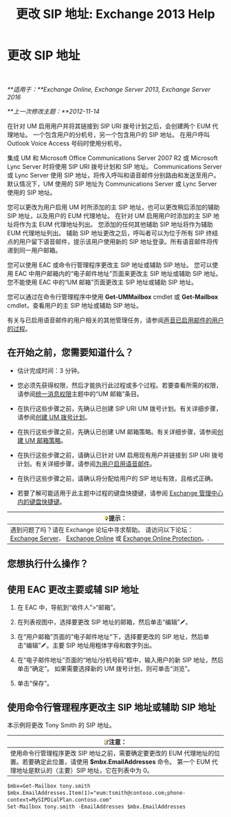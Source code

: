 ﻿---
title: '更改 SIP 地址: Exchange 2013 Help'
TOCTitle: 更改 SIP 地址
ms:assetid: 33f4f464-9baa-48af-bf5e-a0d55bb45f60
ms:mtpsurl: https://technet.microsoft.com/zh-cn/library/Dd335189(v=EXCHG.150)
ms:contentKeyID: 50556549
ms.date: 01/11/2018
mtps_version: v=EXCHG.150
ms.translationtype: HT
---

# 更改 SIP 地址

 

_**适用于：**Exchange Online, Exchange Server 2013, Exchange Server 2016_

_**上一次修改主题：**2012-11-14_

在针对 UM 启用用户并将其链接到 SIP URI 拨号计划之后，会创建两个 EUM 代理地址。 一个包含用户的分机号，另一个包含用户的 SIP 地址。 在用户呼叫 Outlook Voice Access 号码时使用分机号。

集成 UM 和 Microsoft Office Communications Server 2007 R2 或 Microsoft Lync Server 时将使用 SIP URI 拨号计划和 SIP 地址。 Communications Server 或 Lync Server 使用 SIP 地址，将传入呼叫和语音邮件分别路由和发送至用户。 默认情况下，UM 使用的 SIP 地址为 Communications Server 或 Lync Server 使用的 SIP 地址。

您可以更改为用户启用 UM 时所添加的主 SIP 地址，也可以更改稍后添加的辅助 SIP 地址，以及用户的 EUM 代理地址。 在针对 UM 启用用户时添加的主 SIP 地址将作为主 EUM 代理地址列出。 您添加的任何其他辅助 SIP 地址将作为辅助 EUM 代理地址列出。 辅助 SIP 地址更改之后，呼叫者可以为位于所有 SIP 终结点的用户留下语音邮件，提示该用户使用新的 SIP 地址登录。所有语音邮件将传递到同一用户邮箱。

您可以使用 EAC 或命令行管理程序更改主 SIP 地址或辅助 SIP 地址。 您可以使用 EAC 中用户邮箱内的“电子邮件地址”页面来更改主 SIP 地址或辅助 SIP 地址。 您不能使用 EAC 中的“UM 邮箱”页面更改主 SIP 地址或辅助 SIP 地址。

您可以通过在命令行管理程序中使用 **Get-UMMailbox** cmdlet 或 **Get-Mailbox** cmdlet，查看用户的主 SIP 地址或辅助 SIP 地址。

有关与已启用语音邮件的用户相关的其他管理任务，请参阅[声音已启用邮件的用户的过程](voice-mail-enabled-user-procedures-exchange-2013-help.md)。

## 在开始之前，您需要知道什么？

  - 估计完成时间：3 分钟。

  - 您必须先获得权限，然后才能执行此过程或多个过程。若要查看所需的权限，请参阅[统一消息权限](unified-messaging-permissions-exchange-2013-help.md)主题中的“UM 邮箱”条目。

  - 在执行这些步骤之前，先确认已创建 SIP URI UM 拨号计划。有关详细步骤，请参阅[创建 UM 拨号计划](create-a-um-dial-plan-exchange-2013-help.md)。

  - 在执行这些步骤之前，先确认已创建 UM 邮箱策略。有关详细步骤，请参阅[创建 UM 邮箱策略](create-a-um-mailbox-policy-exchange-2013-help.md)。

  - 在执行这些步骤之前，请确认已针对 UM 启用现有用户并链接到 SIP URI 拨号计划。有关详细步骤，请参阅[为用户启用语音邮件](enable-a-user-for-voice-mail-exchange-2013-help.md)。

  - 在执行这些步骤之前，请确认将分配给用户的 SIP 地址有效，且格式正确。

  - 若要了解可能适用于此主题中过程的键盘快捷键，请参阅 [Exchange 管理中心内的键盘快捷键](keyboard-shortcuts-in-the-exchange-admin-center-exchange-online-protection-help.md)。

<table>
<thead>
<tr class="header">
<th><img src="images/Bb124558.tip(EXCHG.150).gif" title="提示" alt="提示" />提示：</th>
</tr>
</thead>
<tbody>
<tr class="odd">
<td>遇到问题了吗？请在 Exchange 论坛中寻求帮助。 请访问以下论坛：<a href="https://go.microsoft.com/fwlink/p/?linkid=60612">Exchange Server</a>、 <a href="https://go.microsoft.com/fwlink/p/?linkid=267542">Exchange Online</a> 或 <a href="https://go.microsoft.com/fwlink/p/?linkid=285351">Exchange Online Protection</a>。.</td>
</tr>
</tbody>
</table>


## 您想执行什么操作？

## 使用 EAC 更改主要或辅 SIP 地址

1.  在 EAC 中，导航到“收件人”\>“邮箱”。

2.  在列表视图中，选择要更改 SIP 地址的邮箱，然后单击“编辑”![编辑图标](images/Bb124582.6f53ccb2-1f13-4c02-bea0-30690e6ea71d(EXCHG.150).gif "编辑图标")。

3.  在“用户邮箱”页面的“电子邮件地址”下，选择要更改的 SIP 地址，然后单击“编辑”![编辑图标](images/Bb124582.6f53ccb2-1f13-4c02-bea0-30690e6ea71d(EXCHG.150).gif "编辑图标")。主要 SIP 地址用粗体字母和数字列出。

4.  在“电子邮件地址”页面的“地址/分机号码”框中，输入用户的新 SIP 地址，然后单击“确定”。 如果需要选择新的 UM 拨号计划，则可单击“浏览”。

5.  单击“保存”。

## 使用命令行管理程序更改主 SIP 地址或辅助 SIP 地址

本示例将更改 Tony Smith 的 SIP 地址。

<table>
<thead>
<tr class="header">
<th><img src="images/Bb124558.note(EXCHG.150).gif" title="注意" alt="注意" />注意：</th>
</tr>
</thead>
<tbody>
<tr class="odd">
<td>使用命令行管理程序更改 SIP 地址之前，需要确定要更改的 EUM 代理地址的位置。若要确定此位置，请使用 <strong>$mbx.EmailAddresses</strong> 命令。 第一个 EUM 代理地址是默认的（主要）SIP 地址，它在列表中为 0。</td>
</tr>
</tbody>
</table>


    $mbx=Get-Mailbox tony.smith
    $mbx.EmailAddresses.Item(1)="eum:tsmith@contoso.com;phone-context=MySIPDialPlan.contoso.com"
    Set-Mailbox tony.smith -EmailAddresses $mbx.EmailAddresses

